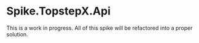 # Spike.TopstepX.Api

This is a work in progress. All of this spike will be refactored into a proper solution.